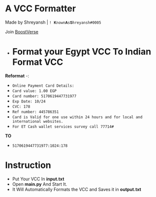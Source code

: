 # A VCC Formatter
Made by Shreyansh | `! 𝐊nown𝐀s𝐒hreyansh#0005`

Join [BoostVerse](https://discord.gg/playstore) 

- # Format your Egypt VCC To Indian Format VCC 

**Reformat** -:

- `Online Payment Card Details: `
- `Card value: 1.00 EGP `
- `Card number: 5170619447731977`
- `Exp Date: 10/24`
- `CVC: 178`
- `Ref number: 445786351 `
- `Card is Valid for one use within 24 hours and for local and international websites.`
- `For ET Cash wallet services survey call 77714#`

**TO**

- `5170619447731977:1024:178`

#
# Instruction

- Put Your VCC In **input.txt** 
- Open **main.py** And Start It.
- It Will Automatically Formats the VCC and Saves it in **output.txt**

